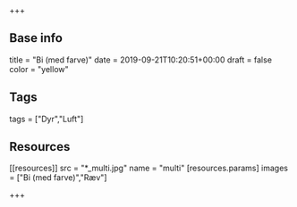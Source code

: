 +++

## Base info
title = "Bi (med farve)"
date = 2019-09-21T10:20:51+00:00
draft = false
color = "yellow"

## Tags
tags = ["Dyr","Luft"]

## Resources
[[resources]]
  src = "*_multi.jpg"
  name = "multi"
 [resources.params]
    images = ["Bi (med farve)","Ræv"]

+++


